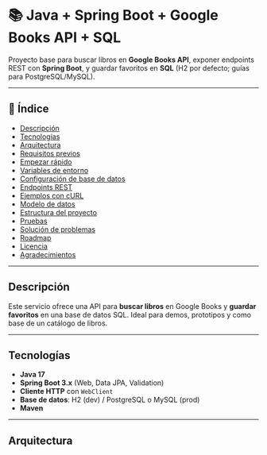  # 📚 Java + Spring Boot + Google Books API + SQL

Proyecto base para buscar libros en **Google Books API**, exponer endpoints REST con **Spring Boot**, y guardar favoritos en **SQL** (H2 por defecto; guías para PostgreSQL/MySQL).

---

## 🧭 Índice
- [Descripción](#descripción)
- [Tecnologías](#tecnologías)
- [Arquitectura](#arquitectura)
- [Requisitos previos](#requisitos-previos)
- [Empezar rápido](#empezar-rápido)
- [Variables de entorno](#variables-de-entorno)
- [Configuración de base de datos](#configuración-de-base-de-datos)
- [Endpoints REST](#endpoints-rest)
- [Ejemplos con cURL](#ejemplos-con-curl)
- [Modelo de datos](#modelo-de-datos)
- [Estructura del proyecto](#estructura-del-proyecto)
- [Pruebas](#pruebas)
- [Solución de problemas](#solución-de-problemas)
- [Roadmap](#roadmap)
- [Licencia](#licencia)
- [Agradecimientos](#agradecimientos)

---

## Descripción
Este servicio ofrece una API para **buscar libros** en Google Books y **guardar favoritos** en una base de datos SQL. Ideal para demos, prototipos y como base de un catálogo de libros.

---

## Tecnologías
- **Java 17**
- **Spring Boot 3.x** (Web, Data JPA, Validation)
- **Cliente HTTP** con `WebClient`
- **Base de datos**: H2 (dev) / PostgreSQL o MySQL (prod)
- **Maven**

---

## Arquitectura


